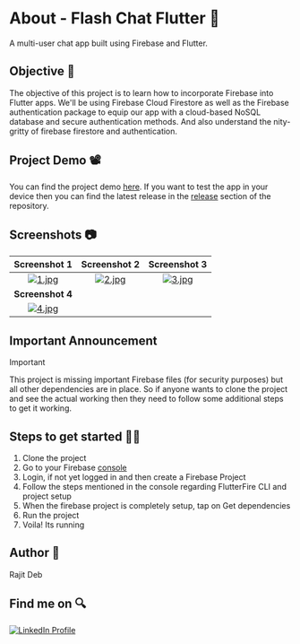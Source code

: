 # About - Flash Chat Flutter 🌟
A multi-user chat app built using Firebase and Flutter.

## Objective 🎯
The objective of this project is to learn how to incorporate Firebase into Flutter apps. We'll be using Firebase Cloud Firestore as well as the Firebase authentication package to equip our app with a cloud-based NoSQL database and secure authentication methods. And also understand the nity-gritty of firebase firestore and authentication.

## Project Demo 📽
You can find the project demo [here](https://drive.google.com/file/d/1lsphS3iy2dwVSjtoq9y0fVOBt0c5BWKx/view?usp=sharing). If you want to test the app in your device then you can find the latest release in the [release](https://github.com/rajitdeb/Flash-Chat-Flutter/releases/tag/release) section of the repository.

## Screenshots 📷
| Screenshot 1 | Screenshot 2 | Screenshot 3 |
| :------------: | :------------: | :------------: |
| [![1.jpg](https://i.postimg.cc/vmLZkTcc/1.jpg)](https://postimg.cc/DW0hb2QT) | [![2.jpg](https://i.postimg.cc/zvfw349F/2.jpg)](https://postimg.cc/LYrgbQ4J) | [![3.jpg](https://i.postimg.cc/FRbm1Bjz/3.jpg)](https://postimg.cc/MMGgFt3J) |
| **Screenshot 4** |
| [![4.jpg](https://i.postimg.cc/nhtLVq83/4.jpg)](https://postimg.cc/svwzwQgW) |

## Important Announcement
>[!IMPORTANT]
>This project is missing important Firebase files (for security purposes) but all other dependencies are in place. So if anyone wants to clone the project and see the actual working then they need to follow some additional steps to get it working.

## Steps to get started 👩‍💻
1. Clone the project
2. Go to your Firebase <a href="https://console.firebase.google.com/">console</a>
3. Login, if not yet logged in and then create a Firebase Project
4. Follow the steps mentioned in the console regarding FlutterFire CLI and project setup
5. When the firebase project is completely setup, tap on Get dependencies
6. Run the project
7. Voila! Its running

## Author 🧑
Rajit Deb

## Find me on 🔍
[![LinkedIn Profile](https://img.shields.io/badge/LinkedIn-0077B5?style=for-the-badge&logo=linkedin&logoColor=white)](https://www.linkedin.com/in/imrajit/)
